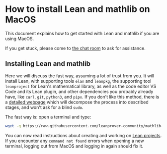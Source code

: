 # How to install Lean and mathlib on MacOS

This document explains how to get started with Lean and mathlib if you
are using MacOS.

If you get stuck, please come to [the chat room](https://leanprover.zulipchat.com/) to ask for assistance.

## Installing Lean and mathlib

Here we will discuss the fast way, assuming a lot of trust from you. It
will install Lean, with supporting tools `elan` and `leanpkg`,
the supporting tool `leanproject` for Lean's mathematical
library, as well as the code editor VS Code and its Lean plugin, and
other dependencies you probably already have, like `curl`, `git`,
`python3`, and `pipx`. If you don't like this method, there is a
[detailed webpage](macos_details.html) which will decompose the
process into described stages, and won't ask for a blind `sudo`.

The fast way is: open a terminal and type:
```bash
wget -q https://raw.githubusercontent.com/leanprover-community/mathlib-tools/master/scripts/install_macos.sh && bash install_macos.sh ; rm -f install_macos.sh && source ~/.profile
```

You can now read instructions about creating and working on [Lean projects](project.html).
If you encounter any `command not found` errors when opening a new terminal,
logging out from MacOS and logging in again should fix it.
